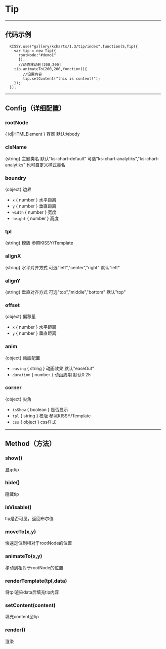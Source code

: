 # Tip

---
代码示例
---
```
  KISSY.use("gallery/kcharts/1.3/tip/index",function(S,Tip){
    var tip = new Tip({
      rootNode:"#demo1"
	  });
      //动态移动到[200,200]
    tip.animateTo(200,200,function(){
        //设置内容
        tip.setContent("this is content!");
    });
  });
```

---
Config（详细配置）
---
### rootNode
{ id|HTMLElement } 容器 默认为body

### clsName
{string} 主题类名 默认"ks-chart-default" 可选"ks-chart-analytiks","ks-chart-analytiks" 也可自定义样式类名

### boundry
{object} 边界

  - `x` { number } 水平距离
  - `y` { number } 垂直距离
  - `width` { number } 宽度
  - `height` { number } 高度 

### tpl
{string} 模版 参照KISSY/Template

### alignX
{string} 水平对齐方式 可选"left","center","right" 默认"left"

### alignY
{string} 垂直对齐方式 可选"top","middle","bottom" 默认"top"

### offset
{object} 偏移量

  - `x` { number } 水平距离
  - `y` { number } 垂直距离

### anim
{object} 动画配置

  - `easing` { string } 动画效果 默认"easeOut"
  - `duration` { number } 动画周期 默认0.25

### corner
{object} 尖角

  - `isShow` { boolean } 是否显示
  - `tpl` { string } 模版 参照KISSY/Template
  - `css` { object } css样式


---
Method（方法）
---

### show()
显示tip

### hide()
隐藏tip

### isVisable()
tip是否可见，返回布尔值

### moveTo(x,y)
快速定位到相对于rootNode的位置

### animateTo(x,y)
移动到相对于rootNode的位置

### renderTemplate(tpl,data)
将tpl渲染data后填充tip内容

### setContent(content)
填充content至tip

### render()
渲染
